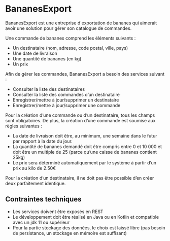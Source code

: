 # BananesExport
BananesExport est une entreprise d'exportation de bananes qui aimerait avoir une solution pour gérer son catalogue de commandes.

Une commande de bananes comprend les éléments suivants :
* Un destinataire (nom, adresse, code postal, ville, pays)
* Une date de livraison
* Une quantité de bananes (en kg)
* Un prix

Afin de gérer les commandes, BananesExport a besoin des services suivant :
* Consulter la liste des destinataires
* Consulter la liste des commandes d’un destinataire
* Enregistrer/mettre à jour/supprimer un destinataire
* Enregistrer/mettre à jour/supprimer une commande

Pour la création d’une commande ou d’un destinataire, tous les champs sont obligatoires. De plus, la création d’une commande est soumise aux règles suivantes :
* La date de livraison doit être, au minimum, une semaine dans le futur par rapport à la date du jour.
* La quantité de bananes demandé doit être compris entre 0 et 10 000 et doit être un multiple de 25 (parce qu’une caisse de bananes contient 25kg)
* Le prix sera déterminé automatiquement par le système à partir d’un prix au kilo de 2.50€

Pour la création d’un destinataire, il ne doit pas être possible d’en créer deux parfaitement identique.

## Contraintes techniques
* Les services doivent être exposés en REST
* Le développement doit être réalisé en Java ou en Kotlin et compatible avec un jdk 11 ou supérieur
* Pour la partie stockage des données, le choix est laissé libre (pas besoin de persistance, un stockage en mémoire est suffisant)
